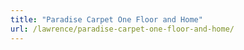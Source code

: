 ```yaml
---
title: "Paradise Carpet One Floor and Home"
url: /lawrence/paradise-carpet-one-floor-and-home/
---
```

